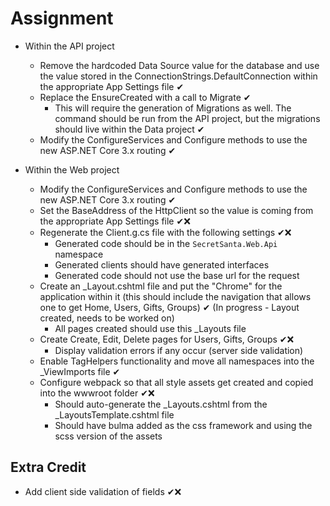 # Assignment

- Within the API project
  - Remove the hardcoded Data Source value for the database and use the value stored in the ConnectionStrings.DefaultConnection within the appropriate App Settings file ✔
  - Replace the EnsureCreated with a call to Migrate ✔
    - This will require the generation of Migrations as well. The command should be run from the API project, but the migrations should live within the Data project ✔
  - Modify the ConfigureServices and Configure methods to use the new ASP.NET Core 3.x routing ✔

- Within the Web project
  - Modify the ConfigureServices and Configure methods to use the new ASP.NET Core 3.x routing ✔
  - Set the BaseAddress of the HttpClient so the value is coming from the appropriate App Settings file ✔❌
  - Regenerate the Client.g.cs file with the following settings ✔❌
    - Generated code should be in the `SecretSanta.Web.Api` namespace
    - Generated clients should have generated interfaces
    - Generated code should not use the base url for the request
  - Create an _Layout.cshtml file and put the "Chrome" for the application within it (this should include the navigation that allows one to get Home, Users, Gifts, Groups) ✔ (In progress - Layout created, needs to be worked on)
    - All pages created should use this _Layouts file
  - Create Create, Edit, Delete pages for Users, Gifts, Groups ✔❌
    - Display validation errors if any occur (server side validation)
  - Enable TagHelpers functionality and move all namespaces into the _ViewImports file ✔
  - Configure webpack so that all style assets get created and copied into the wwwroot folder ✔❌
    - Should auto-generate the _Layouts.cshtml from the _LayoutsTemplate.cshtml file
    - Should have bulma added as the css framework and using the scss version of the assets

## Extra Credit
- Add client side validation of fields ✔❌
